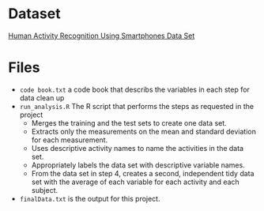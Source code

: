 # Dataset
[Human Activity Recognition Using Smartphones Data Set](http://archive.ics.uci.edu/ml/datasets/Human+Activity+Recognition+Using+Smartphones)
 
# Files
- `code book.txt` a code book that describs the variables in each step for data clean up
- `run_analysis.R` The R script that performs the steps as requested in the project
	- Merges the training and the test sets to create one data set.
	- Extracts only the measurements on the mean and standard deviation for each measurement.
	- Uses descriptive activity names to name the activities in the data set.
	- Appropriately labels the data set with descriptive variable names.
	- From the data set in step 4, creates a second, independent tidy data set with the average of each variable for each activity and each subject.
- `finalData.txt` is the output for this project.
